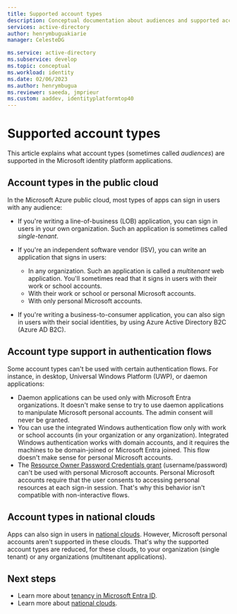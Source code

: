 ```yaml
---
title: Supported account types
description: Conceptual documentation about audiences and supported account types in applications
services: active-directory
author: henrymbuguakiarie
manager: CelesteDG

ms.service: active-directory
ms.subservice: develop
ms.topic: conceptual
ms.workload: identity
ms.date: 02/06/2023
ms.author: henrymbugua
ms.reviewer: saeeda, jmprieur
ms.custom: aaddev, identityplatformtop40
---
```


# Supported account types

This article explains what account types (sometimes called _audiences_) are supported in the Microsoft identity platform applications.

<!-- This section can be in an include for many of the scenarios (SPA, web app signing-in users, protecting a web API, Desktop (depending on the flows), Mobile -->

## Account types in the public cloud

In the Microsoft Azure public cloud, most types of apps can sign in users with any audience:

- If you're writing a line-of-business (LOB) application, you can sign in users in your own organization. Such an application is sometimes called _single-tenant_.
- If you're an independent software vendor (ISV), you can write an application that signs in users:

  - In any organization. Such an application is called a _multitenant_ web application. You'll sometimes read that it signs in users with their work or school accounts.
  - With their work or school or personal Microsoft accounts.
  - With only personal Microsoft accounts.

- If you're writing a business-to-consumer application, you can also sign in users with their social identities, by using Azure Active Directory B2C (Azure AD B2C).

## Account type support in authentication flows

Some account types can't be used with certain authentication flows. For instance, in desktop, Universal Windows Platform (UWP), or daemon applications:

- Daemon applications can be used only with Microsoft Entra organizations. It doesn't make sense to try to use daemon applications to manipulate Microsoft personal accounts. The admin consent will never be granted.
- You can use the integrated Windows authentication flow only with work or school accounts (in your organization or any organization). Integrated Windows authentication works with domain accounts, and it requires the machines to be domain-joined or Microsoft Entra joined. This flow doesn't make sense for personal Microsoft accounts.
- The [Resource Owner Password Credentials grant](./v2-oauth-ropc.md) (username/password) can't be used with personal Microsoft accounts. Personal Microsoft accounts require that the user consents to accessing personal resources at each sign-in session. That's why this behavior isn't compatible with non-interactive flows.

## Account types in national clouds

Apps can also sign in users in [national clouds](authentication-national-cloud.md). However, Microsoft personal accounts aren't supported in these clouds. That's why the supported account types are reduced, for these clouds, to your organization (single tenant) or any organizations (multitenant applications).

## Next steps

- Learn more about [tenancy in Microsoft Entra ID](./single-and-multi-tenant-apps.md).
- Learn more about [national clouds](./authentication-national-cloud.md).
